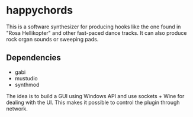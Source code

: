 happychords
===========

This is a software synthesizer for producing hooks like the one found in "Rosa Hellikopter" and other fast-paced dance tracks. It can also produce rock organ sounds or sweeping pads.

Dependencies
------------
* gabi
* mustudio
* synthmod
 
The idea is to build a GUI using Windows API and use sockets + Wine for dealing with the UI. This makes it possible to control the plugin through network.

